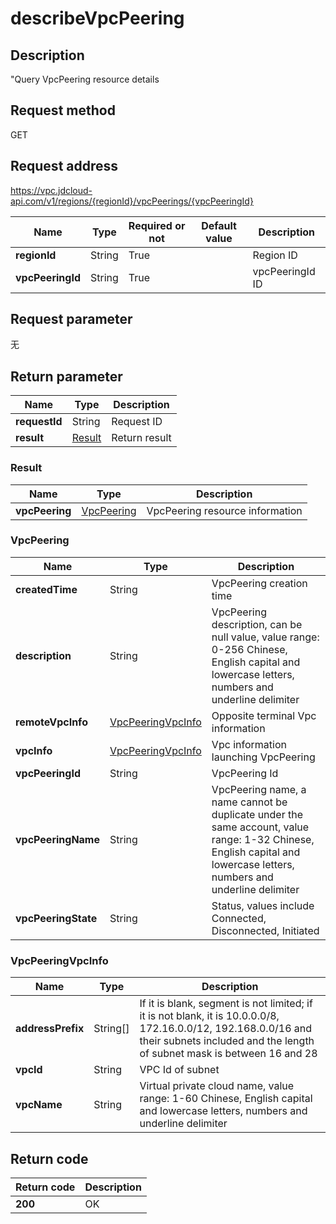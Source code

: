 # describeVpcPeering


## Description
"Query VpcPeering resource details

## Request method
GET

## Request address
https://vpc.jdcloud-api.com/v1/regions/{regionId}/vpcPeerings/{vpcPeeringId}

|Name|Type|Required or not|Default value|Description|
|---|---|---|---|---|
|**regionId**|String|True||Region ID|
|**vpcPeeringId**|String|True||vpcPeeringId ID|

## Request parameter
无


## Return parameter
|Name|Type|Description|
|---|---|---|
|**requestId**|String|Request ID|
|**result**|[Result](##Result)|Return result|


### <a name="Result">Result</a>
|Name|Type|Description|
|---|---|---|
|**vpcPeering**|[VpcPeering](##VpcPeering)|VpcPeering resource information|
### <a name="VpcPeering">VpcPeering</a>
|Name|Type|Description|
|---|---|---|
|**createdTime**|String|VpcPeering creation time|
|**description**|String|VpcPeering description, can be null value, value range: 0-256 Chinese, English capital and lowercase letters, numbers and underline delimiter|
|**remoteVpcInfo**|[VpcPeeringVpcInfo](##VpcPeeringVpcInfo)|Opposite terminal Vpc information|
|**vpcInfo**|[VpcPeeringVpcInfo](##VpcPeeringVpcInfo)|Vpc information launching VpcPeering|
|**vpcPeeringId**|String|VpcPeering Id|
|**vpcPeeringName**|String|VpcPeering name, a name cannot be duplicate under the same account, value range: 1-32 Chinese, English capital and lowercase letters, numbers and underline delimiter|
|**vpcPeeringState**|String|Status, values include Connected, Disconnected, Initiated|
### <a name="VpcPeeringVpcInfo">VpcPeeringVpcInfo</a>
|Name|Type|Description|
|---|---|---|
|**addressPrefix**|String[]|If it is blank, segment is not limited; if it is not blank, it is 10.0.0.0/8, 172.16.0.0/12, 192.168.0.0/16 and their subnets included and the length of subnet mask is between 16 and 28|
|**vpcId**|String|VPC Id of subnet|
|**vpcName**|String|Virtual private cloud name, value range: 1-60 Chinese, English capital and lowercase letters, numbers and underline delimiter|

## Return code
|Return code|Description|
|---|---|
|**200**|OK|
